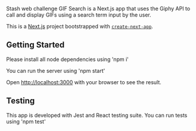 Stash web challenge GIF Search is a Next.js app that uses the Giphy API to call and display GIFs using a search term input by the user. 


This is a [Next.js](https://nextjs.org/) project bootstrapped with [`create-next-app`](https://github.com/vercel/next.js/tree/canary/packages/create-next-app).

## Getting Started

Please install all node dependencies using 'npm i' 

You can run the server using 'npm start'

Open [http://localhost:3000](http://localhost:3000) with your browser to see the result.

## Testing

This app is developed with Jest and React testing suite. You can run tests using 'npm test'
